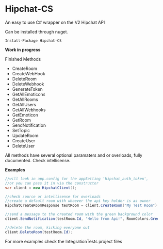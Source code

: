 Hipchat-CS
==========

An easy to use C# wrapper on the V2 Hipchat API

Can be installed through nuget.

```
Install-Package Hipchat-CS
```

**Work in progress**

Finished Methods
- CreateRoom
- CreateWebHook
- DeleteRoom
- DeleteWebhook
- GenerateToken
- GetAllEmoticons
- GetAllRooms
- GetAllUsers
- GetAllWebhooks
- GetEmoticon
- GetRoom
- SendNotification
- SetTopic
- UpdateRoom
- CreateUser
- DeleteUser

All methods have several optional paramaters and or overloads, fully documented.  Check intellisense.


**Examples**

```cs
//will look in app.config for the appSetting 'hipchat_auth_token', 
//or you can pass it in via the constructor
var client = new HipchatClient();

//check source or intellisense for overloads
//create a default room with whoever the api key holder is as owner
HipchatCreateRoomResponse testRoom = client.CreateRoom("My Test Room");

//send a message to the created room with the green background color
client.SendNotification(testRoom.Id, "Hello from Api!", RoomColors.Green);

//delete the room, kicking everyone out
client.DeleteRoom(testRoom.Id);
```

For more examples check the IntegrationTests project files
